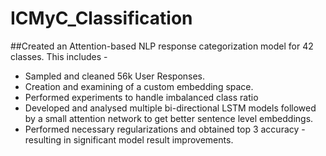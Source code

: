# ICMyC_Classification

##Created an Attention-based NLP response categorization model for 42 classes. 
This includes - 
* Sampled and cleaned 56k User Responses.
* Creation and examining of a custom embedding space.
* Performed experiments to handle imbalanced class ratio
* Developed and analysed multiple bi-directional LSTM models followed by a small attention network to get better sentence level embeddings.
* Performed necessary regularizations and obtained top 3 accuracy - resulting in significant model result improvements.
